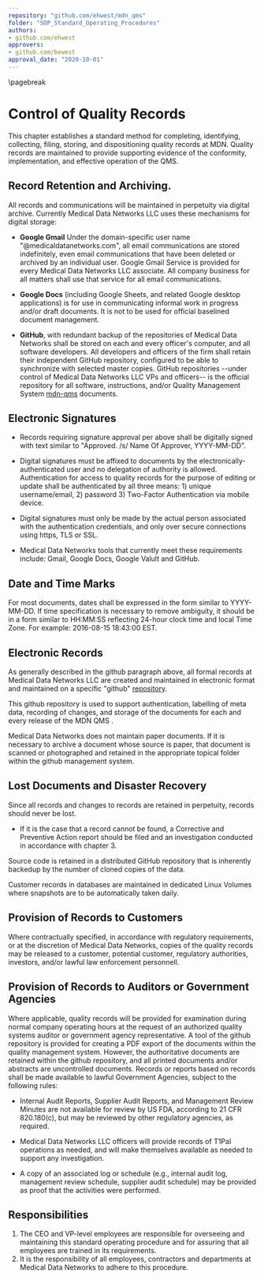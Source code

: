 ```yaml
---
repository: "github.com/ehwest/mdn_qms"
folder: "SOP_Standard_Operating_Procedures"
authors:
- github.com/ehwest
approvers:
- github.com/bewest
approval_date: "2020-10-01"
---
```


\pagebreak
# Control of Quality Records

This chapter establishes a standard method for completing, identifying, collecting, filing, storing, and dispositioning quality records at MDN. Quality records are maintained to provide supporting evidence of the conformity, implementation, and effective operation of the QMS.

## Record Retention and Archiving.

All records and communications will be maintained in perpetuity via digital archive. Currently Medical Data Networks LLC uses these mechanisms for digital storage:

  * **Google Gmail** Under the domain-specific user name "<user>@medicaldatanetworks.com", all email communications are stored indefinitely, even email communications that have been deleted or archived by an individual user.  Google Gmail Service is provided for every Medical Data Networks LLC associate.  All company business for all matters shall use that service for all email communications.
 
  * **Google Docs** (including Google Sheets, and related Google desktop applications) is for use in communicating informal work in progress and/or draft documents.  It is not to be used for official baselined document management.
  
  * **GitHub**, with redundant backup of the repositories of Medical Data Networks shall be stored on each and every officer's computer, and all software developers.  All developers and officers of the firm shall retain their independent GitHub repository, configured to be able to synchronize with selected master copies.  GitHub repositories --under control of Medical Data Networks LLC VPs and officers-- is the official repository for all software, instructions, and/or Quality Management System [mdn-qms](https://github.com/ehwest/mdn_qms) documents.
  
## Electronic Signatures

 * Records requiring signature approval per above shall be digitally signed with text similar to &quot;Approved. /s/ Name Of Approver, YYYY-MM-DD&quot;.
 
 * Digital signatures must be affixed to documents by the electronically-authenticated user and no delegation of authority is allowed.  Authentication for access to quality records for the purpose of editing or update shall be authenticated by all three means: 1) unique username/email, 2) password 3) Two-Factor Authentication via mobile device.
 
 * Digital signatures must only be made by the actual person associated with the authentication credentials, and only over secure connections using https, TLS or SSL.
 
 * Medical Data Networks tools that currently meet these requirements include: Gmail, Google Docs, Google Valult and GitHub.

## Date and Time Marks

For most documents, dates shall be expressed in the form similar to YYYY-MM-DD. If time specification is necessary to remove ambiguity, it should be in a form similar to HH:MM:SS reflecting 24-hour clock time and local Time Zone. For example: 2016-08-15 18:43:00 EST.

## Electronic Records

As generally described in the github paragraph above, all formal records at Medical Data Networks LLC are created and maintained in electronic format and maintained on a specific "github" [repository](https://github.com/ehwest/mdn_qms).

This github repository is used to support authentication, labelling of meta data, recording of changes, and storage of the documents for each and every release of the MDN QMS . 

Medical Data Networks does not maintain paper documents. If it is necessary to archive a document whose source is paper, that document is scanned or photographed and retained in the appropriate topical folder within the github management system.  

## Lost Documents and Disaster Recovery

Since all records and changes to records are retained in perpetuity, records should never be lost.

 * If it is the case that a record cannot be found, a Corrective and Preventive Action report should be filed and an investigation conducted in accordance with chapter 3.
 
Source code is retained in a distributed GitHub repository that is inherently backedup by the number of cloned copies of the data.

Customer records in databases are maintained in dedicated Linux Volumes where snapshots are to be automatically taken daily.

## Provision of Records to Customers

Where contractually specified, in accordance with regulatory requirements, or at the discretion of Medical Data Networks, copies of the quality records may be released to a customer, potential customer, regulatory authorities, investors, and/or lawful law enforcement personnell.

## Provision of Records to Auditors or Government Agencies

Where applicable, quality records will be provided for examination during normal company operating hours at the request of an authorized quality systems auditor or government agency representative.   A tool of the github repository is provided for creating a PDF export of the documents within the quality management system.  However, the authoritative documents are retained within the github repository, and all printed documents and/or abstracts are uncontrolled documents.   Records or reports based on records shall be made available to lawful Government Agencies, subject to the following rules:

 * Internal Audit Reports, Supplier Audit Reports, and Management Review Minutes are not available for review by US FDA, according to 21 CFR 820.180(c), but may be reviewed by other regulatory agencies, as required.
 
 * Medical Data Networks LLC officers will provide records of T1Pal operations as needed, and will make themselves available as needed to support any investigation.
 
 * A copy of an associated log or schedule (e.g., internal audit log, management review schedule, supplier audit schedule) may be provided as proof that the activities were performed.
 
## Responsibilities

1. The CEO and VP-level employees are responsible for overseeing and maintaining this standard operating procedure and for assuring that all employees are trained in its requirements.
2. It is the responsibility of all employees, contractors and departments at Medical Data Networks to adhere to this procedure.
